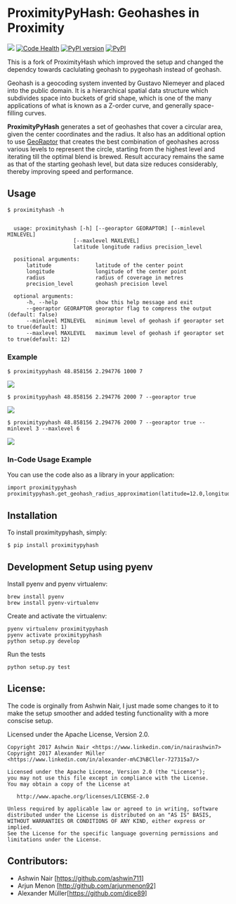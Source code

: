 # ProximityPyHash: Geohashes in Proximity 

[![](https://travis-ci.org/dice89/proximityhash.svg?branch=master)](https://travis-ci.org/dice89/proximityhash)
[![Code Health](https://landscape.io/github/dice89/proximityhash/master/landscape.svg?style=flat)](https://landscape.io/github/dice89/proximityhash/master)
[![PyPI version](https://badge.fury.io/py/proximitypyhash.svg)](https://badge.fury.io/py/proximitypyhash)
[![PyPI](https://img.shields.io/pypi/pyversions/proximitypyhash.svg)](https://img.shields.io/pypi/pyversions/proximitypyhash.svg)

This is a fork of ProximityHash which improved the setup and changed the dependcy towards caclulating geohash
to pygeohash instead of geohash.

Geohash is a geocoding system invented by Gustavo Niemeyer and placed into the public domain. It is a hierarchical
spatial data structure which subdivides space into buckets of grid shape, which is one of the many applications of
what is known as a Z-order curve, and generally space-filling curves.

**ProximityPyHash** generates a set of geohashes that cover a circular area, given the center coordinates and the radius.
It also has an additional option to use [GeoRaptor](https://github.com/ashwin711/georaptor) that creates the best combination of geohashes across various
levels to represent the circle, starting from the highest level and iterating till the optimal blend is brewed. Result
accuracy remains the same as that of the starting geohash level, but data size reduces considerably, thereby improving
speed and performance.


## Usage

```
$ proximityhash -h


  usage: proximityhash [-h] [--georaptor GEORAPTOR] [--minlevel MINLEVEL]
                     [--maxlevel MAXLEVEL]
                     latitude longitude radius precision_level

  positional arguments:
      latitude              latitude of the center point
      longitude             longitude of the center point
      radius                radius of coverage in metres
      precision_level       geohash precision level

  optional arguments:
      -h, --help            show this help message and exit
      --georaptor GEORAPTOR georaptor flag to compress the output (default: false)
      --minlevel MINLEVEL   minimum level of geohash if georaptor set to true(default: 1)
      --maxlevel MAXLEVEL   maximum level of geohash if georaptor set to true(default: 12)

```
### Example

```
$ proximitypyhash 48.858156 2.294776 1000 7
```
![](https://raw.github.com/ashwin711/proximityhash/master/images/proximityhash.png)

```
$ proximitypyhash 48.858156 2.294776 2000 7 --georaptor true
```

![](https://raw.github.com/ashwin711/proximityhash/master/images/proximityhash_georaptor.png)

```
$ proximitypyhash 48.858156 2.294776 2000 7 --georaptor true --minlevel 3 --maxlevel 6
```

![](https://raw.github.com/ashwin711/proximityhash/master/images/proximityhash_georaptor_limited.png)


### In-Code Usage Example


You can use the code also as a library in your application: 
```
import proximitypyhash
proximitypyhash.get_geohash_radius_approximation(latitude=12.0,longitude=77.0,radius=20.0,precision=8,georaptor_flag=False,minlevel=1,maxlevel=12)

```
   

## Installation

To install proximitypyhash, simply:
```
$ pip install proximitypyhash
```
   

## Development Setup using pyenv


Install pyenv and pyenv virtualenv: 
```
brew install pyenv
brew install pyenv-virtualenv
```
Create and activate the virtualenv: 
```
pyenv virtualenv proximitypyhash
pyenv activate proximitypyhash
python setup.py develop
```
Run the tests 
```
python setup.py test
```
License:
--------

The code is orginally from Ashwin Nair, I just made some changes to it to make the setup smoother and added
testing functionality with a more conscise setup.

Licensed under the Apache License, Version 2.0. 

```
Copyright 2017 Ashwin Nair <https://www.linkedin.com/in/nairashwin7>
Copyright 2017 Alexander Müller <https://www.linkedin.com/in/alexander-m%C3%BCller-727315a7/>

Licensed under the Apache License, Version 2.0 (the "License");
you may not use this file except in compliance with the License.
You may obtain a copy of the License at

   http://www.apache.org/licenses/LICENSE-2.0

Unless required by applicable law or agreed to in writing, software
distributed under the License is distributed on an "AS IS" BASIS,
WITHOUT WARRANTIES OR CONDITIONS OF ANY KIND, either express or implied.
See the License for the specific language governing permissions and
limitations under the License.
```

Contributors:
-------------

- Ashwin Nair [https://github.com/ashwin711]
- Arjun Menon [http://github.com/arjunmenon92]
- Alexander Müller[https://github.com/dice89]